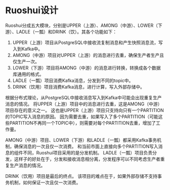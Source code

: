 # Ruoshui设计

Ruoshui分成五大模块，分别是UPPER（上游）、AMONG（中游）、LOWER（下游）、LADLE（一瓢）和DRINK（饮）。其各个功能如下：
1. UPPER（上游）项目从PostgreSQL中接收流复制消息和产生快照消息流，写入到Kafka中。
2. AMONG（中游）项目对UPPER（上游）的消息进行去重，确保生产者生产且仅生产一次。
3. LOWER（下游）项目将AMONG（中游）的消息进行转换，转换成各个数据库通用的格式。
4. LADLE（一瓢）项目消费Kafka消息，分发到不同的topic中。
5. DRINK（饮用）项目消费Kafka消息，进行计算，写入外部存储中。

根据分布式理论，从PostgreSQL中接收消息写入到Kafka中可能会出现重复生产消息的情况。
将UPPER（上游）项目中的消息进行去重，这是AMONG（中游）项目存在的意义之一。
这也是UPPER（上游）项目只支持向只有一个PARTITION的TOPIC写入消息的原因。
因为需要去重，如果写入了多个PARTITION（可能这些PARTITION不再同一个TOPIC中），则需要对每个PARTITION去重，增加了工作量。

AMONG（中游）项目、LOWER（下游）和LADLE（一瓢）都采用Kafka事务机制，确保消息的一次且仅一次消费。
和当前市面上直接向多个PARTITION写入消息的组件不同，Ruoshui项目采用的是分发机制。
LADLE（一瓢）项目负责分发，这样子的好处在于，分发和接收消息相分离，分发程序可以不同考虑生产者重复生产消息的情况。

DRINK（饮用）项目是最后的终点。
该项目的难点在于，如果外部存储不支持事务机制，如何保证一次且仅一次消费。

